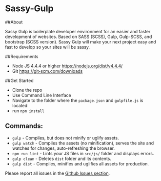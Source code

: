 # Sassy-Gulp

##About

Sassy Gulp is boilerplate developer environment for an easier and faster development of websites. Based on SASS (SCSS), Gulp, Gulp-SCSS, and bootstrap (SCSS version). Sassy Gulp will make your next project easy and fast to develop so your sites will be sassy.

##Requirements

 * Node JS 4.4.4 or higher
https://nodejs.org/dist/v4.4.4/
 * Git
https://git-scm.com/downloads

##Get Started

 * Clone the repo
 * Use Command Line Interface
 * Navigate to the folder where the `package.json` and `gulpfile.js` is located
 * run `npm install`

## Commands:

  * `gulp` - Compiles, but does not minify or uglify assets.
  * `gulp watch` - Compiles the assets (no minification), serves the site and watches for changes, auto-refreshing the browser.
  * `npm run lint` - Lints your JS files in `src/js/` folder and displays errors.
  * `gulp clean` - Deletes `dist` folder and its contents.
  * `gulp dist` - Compiles, minifies and uglifies all assets for production.

Please report all issues in the [Github Issues section](https://github.com/LordFren/sassy-gulp/issues).
